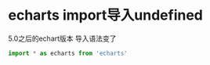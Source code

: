 # echarts import导入undefined

5.0之后的echart版本 导入语法变了

```javascript
import * as echarts from 'echarts'
```
